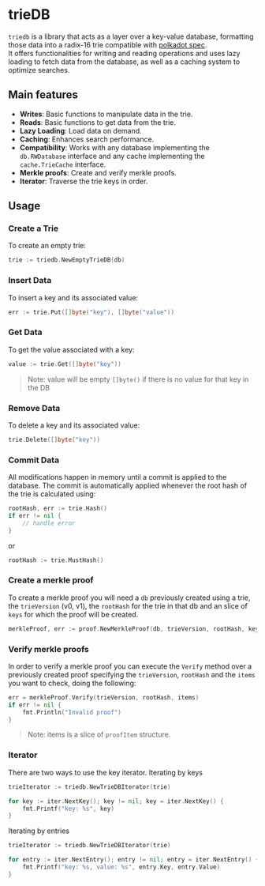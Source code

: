# trieDB


`triedb` is a library that acts as a layer over a key-value database, formatting those data into a radix-16 trie compatible with [polkadot spec](https://spec.polkadot.network/chap-state#sect-state-storage).  
It offers functionalities for writing and reading operations and uses lazy loading to fetch data from the database, as well as a caching system to optimize searches.

## Main features

- **Writes**: Basic functions to manipulate data in the trie.
- **Reads**: Basic functions to get data from the trie.
- **Lazy Loading**: Load data on demand.
- **Caching**: Enhances search performance.
- **Compatibility**: Works with any database implementing the `db.RWDatabase` interface and any cache implementing the `cache.TrieCache` interface.
- **Merkle proofs**: Create and verify merkle proofs.
- **Iterator**: Traverse the trie keys in order.

## Usage

### Create a Trie

To create an empty trie:

```go
trie := triedb.NewEmptyTrieDB(db)
```

### Insert Data

To insert a key and its associated value:

```go
err := trie.Put([]byte("key"), []byte("value"))
```

### Get Data

To get the value associated with a key:

```go
value := trie.Get([]byte("key"))
```

> Note: value will be empty `[]byte()` if there is no value for that key in the DB


### Remove Data

To delete a key and its associated value:

```go
trie.Delete([]byte("key"))
```

### Commit Data

All modifications happen in memory until a commit is applied to the database. The commit is automatically applied whenever the root hash of the trie is calculated using:

```go
rootHash, err := trie.Hash()
if err != nil {
    // handle error
}
```

or

```go
rootHash := trie.MustHash()
```

### Create a merkle proof

To create a merkle proof you will need a `db` previously created using a trie, the `trieVersion` (v0, v1), the `rootHash` for the trie in that db and an slice of `keys` for which the proof will be created.

```go
merkleProof, err := proof.NewMerkleProof(db, trieVersion, rootHash, keys) 
```

### Verify merkle proofs

In order to verify a merkle proof you can execute the `Verify` method over a previously created proof specifying the `trieVersion`, `rootHash` and the `items` you want to check, doing the following:

```go
err = merkleProof.Verify(trieVersion, rootHash, items)
if err != nil {
    fmt.Println("Invalid proof")
}
```

> Note: items is a slice of `proofItem` structure.   

### Iterator

There are two ways to use the key iterator.
Iterating by keys

```go
trieIterator := triedb.NewTrieDBIterator(trie)

for key := iter.NextKey(); key != nil; key = iter.NextKey() {
    fmt.Printf("key: %s", key)
}
```

Iterating by entries

```go
trieIterator := triedb.NewTrieDBIterator(trie)

for entry := iter.NextEntry(); entry != nil; entry = iter.NextEntry() {
    fmt.Printf("key: %s, value: %s", entry.Key, entry.Value)
}
```

